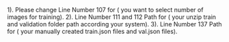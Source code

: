1). Please change Line Number 107 for ( you want to select number of images for training).
2). Line Number 111 and 112 Path for ( your unzip train and validation folder path according your system).
3). Line Number 137 Path for ( your manually created train.json files and val.json files).
